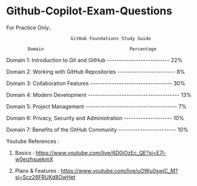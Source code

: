 # Github-Copilot-Exam-Questions
For Practice Only..


							GitHub Foundations Study Guide
		
			Domain		                          Percentage

Domain 1:  Introduction to Git and GitHub -------------------------- 22% 

Domain 2:  Working with GitHub Repositories ------------------------ 8% 

Domain 3:  Collaboration Features ---------------------------------- 30% 

Domain 4:  Modern Development -------------------------------------- 13% 

Domain 5:  Project Management -------------------------------------- 7% 

Domain 6:  Privacy, Security and Administration -------------------- 10% 

Domain 7:  Benefits of the GitHub Community ------------------------ 10% 



Youtube References :

1. Basics : https://www.youtube.com/live/6D0iOzEc_QE?si=E7l-w0ejzhsuekmX  
 
2. Plans & Features : https://www.youtube.com/live/uOWu0swjC_M?si=Scz26FRUKd8OwHet 
